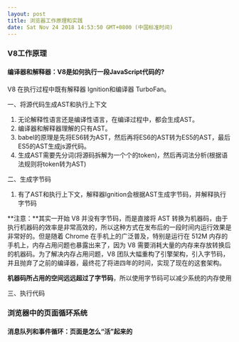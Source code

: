 ```yaml
---
layout: post
title: 浏览器工作原理和实践
date: Sat Nov 24 2018 14:53:50 GMT+0800 (中国标准时间)
---
```



### V8工作原理

#### 编译器和解释器：V8是如何执行一段JavaScript代码的?

V8 在执行过程中既有解释器 Ignition和编译器 TurboFan。

一、将源代码生成AST和执行上下文

1. 无论解释性语言还是编译性语言，在编译过程中，都会生成AST。
2. 编译器和解释器理解的只有AST。
3. babel的原理是先将ES6转为AST，然后再将ES6的AST转为ES5的AST，最后ES5的AST生成js源代码。
4. 生成AST需要先分词(将源码拆解为一个个的token)，然后再词法分析(根据语法规则将token转为AST)

二、生成字节码

1. 有了AST和执行上下文，解释器Ignition会根据AST生成字节码，并解释执行字节码
  
**注意：**其实一开始 V8 并没有字节码，而是直接将 AST 转换为机器码，由于执行机器码的效率是非常高效的，所以这种方式在发布后的一段时间内运行效果是非常好的。但是随着 Chrome 在手机上的广泛普及，特别是运行在 512M 内存的手机上，内存占用问题也暴露出来了，因为 V8 需要消耗大量的内存来存放转换后的机器码。为了解决内存占用问题，V8 团队大幅重构了引擎架构，引入字节码，并且抛弃了之前的编译器，最终花了将进四年的时间，实现了现在的这套架构。

**机器码所占用的空间远远超过了字节码**，所以使用字节码可以减少系统的内存使用

三、执行代码


### 浏览器中的页面循环系统

#### 消息队列和事件循环：页面是怎么“活”起来的
